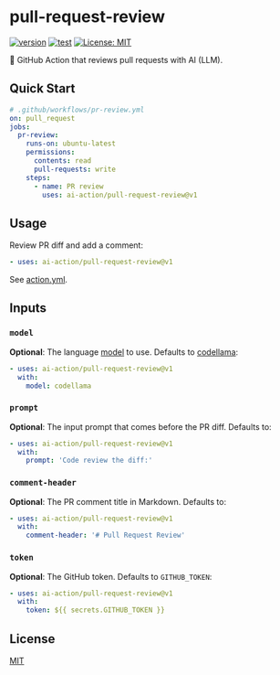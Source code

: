 # pull-request-review

[![version](https://badgen.net/github/release/ai-action/pull-request-review)](https://github.com/ai-action/pull-request-review/releases)
[![test](https://github.com/ai-action/pull-request-review/actions/workflows/test.yml/badge.svg)](https://github.com/ai-action/pull-request-review/actions/workflows/test.yml)
[![License: MIT](https://img.shields.io/badge/License-MIT-blue.svg)](https://opensource.org/licenses/MIT)

👀 GitHub Action that reviews pull requests with AI (LLM).

## Quick Start

```yaml
# .github/workflows/pr-review.yml
on: pull_request
jobs:
  pr-review:
    runs-on: ubuntu-latest
    permissions:
      contents: read
      pull-requests: write
    steps:
      - name: PR review
        uses: ai-action/pull-request-review@v1
```

## Usage

Review PR diff and add a comment:

```yaml
- uses: ai-action/pull-request-review@v1
```

See [action.yml](action.yml).

## Inputs

### `model`

**Optional**: The language [model](https://ollama.com/library) to use. Defaults to [codellama](https://ollama.com/library/codellama):

```yaml
- uses: ai-action/pull-request-review@v1
  with:
    model: codellama
```

### `prompt`

**Optional**: The input prompt that comes before the PR diff. Defaults to:

```yaml
- uses: ai-action/pull-request-review@v1
  with:
    prompt: 'Code review the diff:'
```

### `comment-header`

**Optional**: The PR comment title in Markdown. Defaults to:

```yaml
- uses: ai-action/pull-request-review@v1
  with:
    comment-header: '# Pull Request Review'
```

### `token`

**Optional**: The GitHub token. Defaults to `GITHUB_TOKEN`:

```yaml
- uses: ai-action/pull-request-review@v1
  with:
    token: ${{ secrets.GITHUB_TOKEN }}
```

## License

[MIT](LICENSE)
